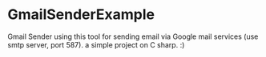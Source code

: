 # GmailSenderExample
Gmail Sender
using this tool for sending email via Google mail services (use smtp server, port 587). a simple project on C sharp.
:)
